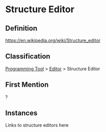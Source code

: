 # Structure Editor
## Definition
https://en.wikipedia.org/wiki/Structure_editor
## Classification
[Programming Tool](ProgrammingTool.md) > [Editor](Editor.md) > Structure Editor
## First Mention
?
## Instances
Links to structure editors here
